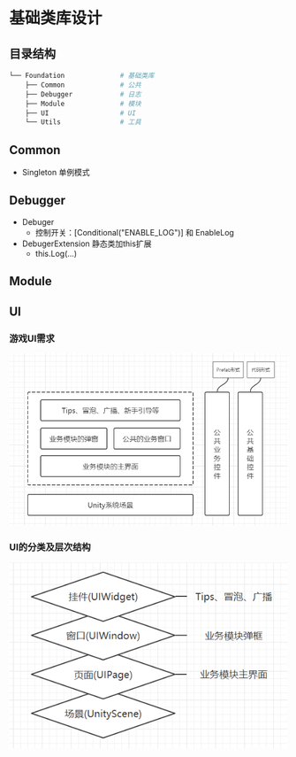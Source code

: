 # 基础类库设计

## 目录结构
```sh
└── Foundation              # 基础类库
    ├── Common              # 公共
    ├── Debugger            # 日志
    ├── Module              # 模块
    ├── UI                  # UI
    └── Utils               # 工具
```

## Common
- Singleton 单例模式

## Debugger
- Debuger
    - 控制开关：[Conditional("ENABLE_LOG")] 和 EnableLog 
- DebugerExtension 静态类加this扩展
    - this.Log(...)

## Module

## UI
### 游戏UI需求
![GameUI](Images/GameUI.png)
### UI的分类及层次结构
![LayerUI](Images/LayerUI.png)